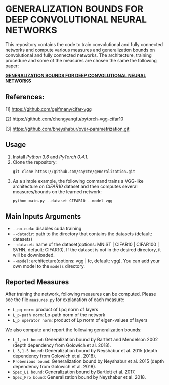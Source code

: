 # GENERALIZATION BOUNDS FOR DEEP CONVOLUTIONAL NEURAL NETWORKS
This repository contains the code to train convolutional and fully connected networks and compute various measures and generalization bounds on convolutional and fully connected networks. The architecture, training procedure and some of the measures are chosen the same the following paper:

**[GENERALIZATION BOUNDS
FOR DEEP CONVOLUTIONAL NEURAL NETWORKS](https://arxiv.org/pdf/1905.12600.pdf)**  


## References:

[1] https://github.com/geifmany/cifar-vgg

[2] https://github.com/chengyangfu/pytorch-vgg-cifar10

[3] https://github.com/bneyshabur/over-parametrization.git


## Usage
1. Install *Python 3.6* and *PyTorch 0.4.1*.
2. Clone the repository:
   ```
   git clone https://github.com/caycte/generalization.git
   ```
3. As a simple example, the following command trains a VGG-like architecture on *CIFAR10* dataset and then computes several measures/bounds on the learned network:
   ```
   python main.py --dataset CIFAR10 --model vgg
   ```
## Main Inputs Arguments
* `--no-cuda`: disables cuda training
* `--datadir`: path to the directory that contains the datasets (default: datasets)
* `--dataset`: name of the dataset(options: MNIST | CIFAR10 | CIFAR100 | SVHN, default: CIFAR10). If the dataset is not in the desired directory, it will be downloaded.
* `--model`: architecture(options: vgg | fc, default: vgg). You can add your own model to the `models` directory.

## Reported Measures
After training the network, following measures can be computed. Please see the file `measures.py` for explanation of each measure:
* `L_pq norm`: product of Lpq norm of layers
* `L_p-path norm`: Lp-path norm of the network
* `L_p operator norm`: product of Lp norm of eigen-values of layers

We also compute and report the following generalization bounds:
* `L_1,inf bound`: Generalization bound by Bartlett and Mendelson 2002 (depth dependency from Golowich et al. 2018).
* `L_3,1.5 bound`: Generalization bound by Neyshabur et al. 2015 (depth dependency from Golowich et al. 2018).
* `Frobenious bound`: Generalization bound by Neyshabur et al. 2015 (depth dependency from Golowich et al. 2018).
* `Spec_L1 bound`: Generalization bound by Bartlett et al. 2017.
* `Spec_Fro bound`: Generalization bound by Neyshabur et al. 2018.
